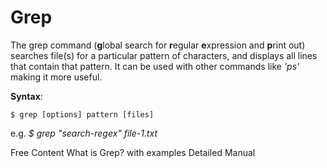 # Grep

The grep command (**g**lobal search for **r**egular **e**xpression and **p**rint out) searches file(s) for a particular pattern of characters, and displays all lines that contain that pattern. It can be used with other commands like *'ps'* making it more useful.

**Syntax**:

`$ grep [options] pattern [files]`

e.g. *$ grep "search-regex" file-1.txt*

<ResourceGroupTitle>Free Content</ResourceGroupTitle>
<BadgeLink colorScheme='yellow' badgeText='Read' href='https://www.geeksforgeeks.org/grep-command-in-unixlinux/'>What is Grep? with examples</BadgeLink>
<BadgeLink colorScheme='yellow' badgeText='Manual' href='https://www.gnu.org/software/grep/manual/grep.html'>Detailed Manual</BadgeLink>